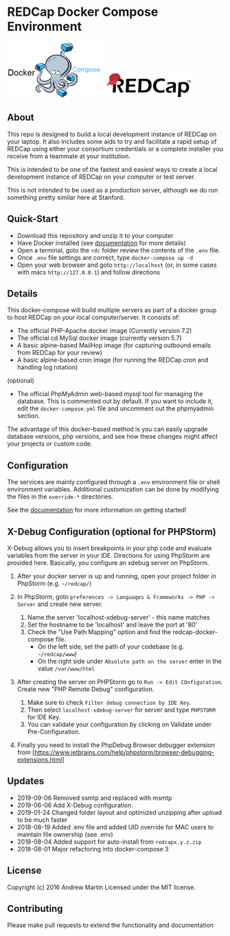 # REDCap Docker Compose Environment

![Docker Compose][docker-compose-logo]
![REDCap][redcap-logo]

## About
This repo is designed to build a local development instance of REDCap on your laptop.  It also includes some aids 
to try and facilitate a rapid setup of REDCap using either your consortium credentials or a complete installer you 
receive from a teammate at your institution.

This is intended to be one of the fastest and easiest ways to create a local development instance of REDCap on your 
computer or test server.

This is not intended to be used as a production server, although we do run something pretty similar here at Stanford.

## Quick-Start
 * Download this repository and unzip it to your computer
 * Have Docker installed (see [documentation](rdc/documentation/README.md) for more details)
 * Open a terminal, goto the `rdc` folder review the contents of the `.env` file.
 * Once `.env` file settings are correct, type `docker-compose up -d`
 * Open your web browser and goto `http://localhost` (or, in some cases with macs `http://127.0.0.1`) and follow directions
 
## Details
This docker-compose will build multiple servers as part of a docker group to host REDCap on your local computer/server.
It consists of:
 * The official PHP-Apache docker image (Currently version 7.2)
 * The official cd MySql docker image (currently version 5.7)
 * A basic alpine-based MailHop image (for capturing outbound emails from REDCap for your review)
 * A basic alpine-based cron image (for running the REDCap cron and handling log rotation)

(optional)
 * The official PhpMyAdmin web-based mysql tool for managing the database.  This is commented out by default.  If you want to include it, edit the `docker-compose.yml` file and uncomment out the phpmyadmin section.

The advantage of this docker-based method is you can easily upgrade database versions, php versions, and see how these changes might affect your projects or custom code.

## Configuration
The services are mainly configured through a `.env` environment file or shell
environment variables.  Additional customization can be done by modifying the
files in the `override-*` directories.

See the [documentation](rdc/documentation/README.md) for more information on getting started!

## X-Debug Configuration (optional for PHPStorm)
X-Debug allows you to insert breakpoints in your php code and evaluate variables from the server in your IDE.  Directions
for using PhpStorm are provided here.  Basically, you configure an xdebug server on PhpStorm.
1. After your docker server is up and running, open your project folder in PhpStorm (e.g. `~/redcap/`)
1. In PhpStorm, goto `preferences -> Languages & Frameworks -> PHP -> Server` and create new server.
   1. Name the server 'localhost-xdebug-server' - this name matches 
   1. Set the hostname to be 'localhost' and leave the port at '80'
   1. Check the "Use Path Mapping" option and find the redcap-docker-compose file.
      * On the left side, set the path of your codebase (e.g. `~/redcap/www`)
      * On the right side under `Absolute path on the server` enter in the value `/var/www/html`
1. After creating the server on PHPStorm go to `Run -> Edit COnfiguration`.  Create new "PHP Remote Debug" configuration.
   1. Make sure to check `Filter debug connection by IDE Key`. 
   1. Then select `localhost-xdebug-server` for server and type `PHPSTORM` for IDE Key.
   1. You can validate your configuration by clicking on Validate under Pre-Configuration. 

1. Finally you need to install the PhpDebug Browser debugger extension from 
   [https://www.jetbrains.com/help/phpstorm/browser-debugging-extensions.html]


## Updates
* 2019-09-06  Removed ssmtp and replaced with msmtp
* 2019-06-06  Add X-Debug configuration. 
* 2019-01-24  Changed folder layout and optimized unzipping after upload to be much faster
* 2018-08-19  Added .env file and added UID override for MAC users to maintain file ownership (see .env)
* 2018-08-04  Added support for auto-install from `redcapx.y.z.zip`
* 2018-08-01  Major refactoring into docker-compose 3

## License
Copyright (c) 2016 Andrew Martin
Licensed under the MIT license.

## Contributing
Please make pull requests to extend the functionality and documentation

[redcap-logo]: rdc/documentation/redcap-logo-large.png "REDCap"
[docker-compose-logo]: rdc/documentation/docker-compose.png "Docker Compose"
